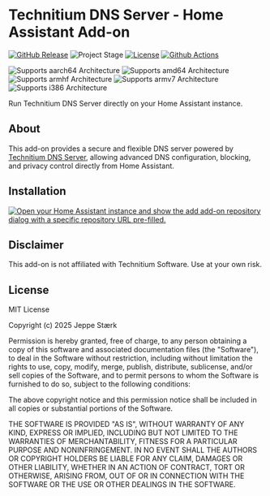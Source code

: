 # Technitium DNS Server - Home Assistant Add-on

[![GitHub Release][releases-shield]][releases]
![Project Stage][project-stage-shield]
[![License][license-shield]](LICENSE.md)
[![Github Actions][github-actions-shield]][github-actions]

![Supports aarch64 Architecture][aarch64-shield]
![Supports amd64 Architecture][amd64-shield]
![Supports armhf Architecture][armhf-shield]
![Supports armv7 Architecture][armv7-shield]
![Supports i386 Architecture][i386-shield]

Run Technitium DNS Server directly on your Home Assistant instance.

## About

This add-on provides a secure and flexible DNS server powered by [Technitium DNS Server](https://technitium.com/dns/), allowing advanced DNS configuration, blocking, and privacy control directly from Home Assistant.


## Installation

[![Open your Home Assistant instance and show the add add-on repository dialog with a specific repository URL pre-filled.](https://my.home-assistant.io/badges/supervisor_add_addon_repository.svg)](https://my.home-assistant.io/redirect/supervisor_add_addon_repository/?repository_url=https%3A%2F%2Fgithub.com%2Fstaerk-ha-addons%2Frepository)

## Disclaimer

This add-on is not affiliated with Technitium Software. Use at your own risk.

## License

MIT License

Copyright (c) 2025 Jeppe Stærk

Permission is hereby granted, free of charge, to any person obtaining a copy
of this software and associated documentation files (the "Software"), to deal
in the Software without restriction, including without limitation the rights
to use, copy, modify, merge, publish, distribute, sublicense, and/or sell
copies of the Software, and to permit persons to whom the Software is
furnished to do so, subject to the following conditions:

The above copyright notice and this permission notice shall be included in all
copies or substantial portions of the Software.

THE SOFTWARE IS PROVIDED "AS IS", WITHOUT WARRANTY OF ANY KIND, EXPRESS OR
IMPLIED, INCLUDING BUT NOT LIMITED TO THE WARRANTIES OF MERCHANTABILITY,
FITNESS FOR A PARTICULAR PURPOSE AND NONINFRINGEMENT. IN NO EVENT SHALL THE
AUTHORS OR COPYRIGHT HOLDERS BE LIABLE FOR ANY CLAIM, DAMAGES OR OTHER
LIABILITY, WHETHER IN AN ACTION OF CONTRACT, TORT OR OTHERWISE, ARISING FROM,
OUT OF OR IN CONNECTION WITH THE SOFTWARE OR THE USE OR OTHER DEALINGS IN THE
SOFTWARE.

[aarch64-shield]: https://img.shields.io/badge/aarch64-yes-green.svg
[amd64-shield]: https://img.shields.io/badge/amd64-yes-green.svg
[armhf-shield]: https://img.shields.io/badge/armhf-no-red.svg
[armv7-shield]: https://img.shields.io/badge/armv7-no-red.svg
[commits-shield]: https://img.shields.io/github/commit-activity/y/staerk-ha-addons/addon-technitium-dns.svg
[commits]: https://github.com/staerk-ha-addons/addon-technitium-dns/commits/main
[contributors]: https://github.com/staerk-ha-addons/addon-technitium-dns/graphs/contributors
[docs]: https://github.com/staerk-ha-addons/addon-technitium-dns/blob/main/technitium-dns/DOCS.md
[github-actions-shield]: https://github.com/staerk-ha-addons/addon-technitium-dns/workflows/CI/badge.svg
[github-actions]: https://github.com/staerk-ha-addons/addon-technitium-dns/actions
[i386-shield]: https://img.shields.io/badge/i386-no-red.svg
[license-shield]: https://img.shields.io/github/license/staerk-ha-addons/addon-technitium-dns.svg
[maintenance-shield]: https://img.shields.io/maintenance/yes/2025.svg
[project-stage-shield]: https://img.shields.io/badge/project%20stage-in%20beta-orange.svg
[releases-shield]: https://img.shields.io/github/release/staerk-ha-addons/addon-technitium-dns.svg
[releases]: https://github.com/staerk-ha-addons/addon-technitium-dns/releases
[repository]: https://github.com/staerk-ha-addons/repository
